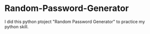 # Random-Password-Generator
I did this python ptoject "Random Password Generator" to practice my python skill.

